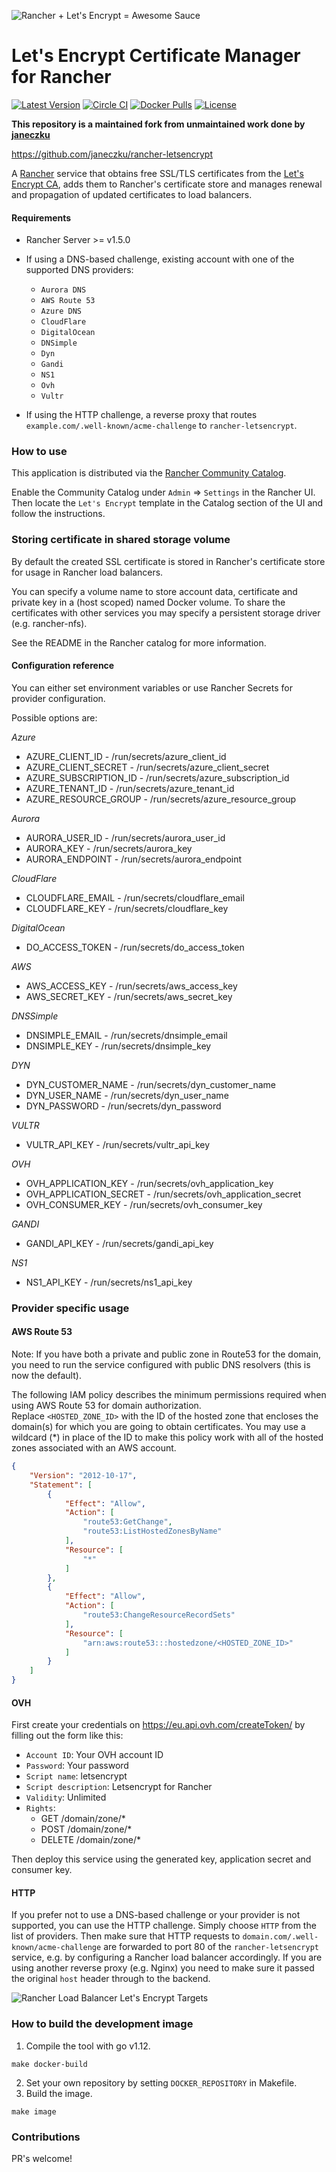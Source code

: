 ![Rancher + Let's Encrypt = Awesome Sauce](https://raw.githubusercontent.com/vxcontrol/rancher-letsencrypt/master/hero.png)

# Let's Encrypt Certificate Manager for Rancher

[![Latest Version](https://img.shields.io/github/release/vxcontrol/rancher-letsencrypt.svg?maxAge=8600)][release]
[![Circle CI](https://circleci.com/gh/vxcontrol/rancher-letsencrypt.svg?style=shield&circle-token=cd06c9a78ae3ef7b6c1387067c36360f62d97b7a)][circleci]
[![Docker Pulls](https://img.shields.io/docker/pulls/vxcontrol/rancher-letsencrypt.svg?maxAge=8600)][hub]
[![License](https://img.shields.io/github/license/vxcontrol/rancher-letsencrypt.svg?maxAge=8600)]()

[release]: https://github.com/vxcontrol/rancher-letsencrypt/releases
[circleci]: https://circleci.com/gh/vxcontrol/rancher-letsencrypt
[hub]: https://hub.docker.com/r/vxcontrol/rancher-letsencrypt/

**This repository is a maintained fork from unmaintained work done by [janeczku](https://github.com/janeczku)**

https://github.com/janeczku/rancher-letsencrypt

A [Rancher](http://rancher.com/rancher/) service that obtains free SSL/TLS certificates from the [Let's Encrypt CA](https://letsencrypt.org/), adds them to Rancher's certificate store and manages renewal and propagation of updated certificates to load balancers.

#### Requirements
* Rancher Server >= v1.5.0
* If using a DNS-based challenge, existing account with one of the supported DNS providers:
  * `Aurora DNS`
  * `AWS Route 53`
  * `Azure DNS`
  * `CloudFlare`
  * `DigitalOcean`
  * `DNSimple`
  * `Dyn`
  * `Gandi`
  * `NS1`
  * `Ovh`
  * `Vultr`

* If using the HTTP challenge, a reverse proxy that routes `example.com/.well-known/acme-challenge` to `rancher-letsencrypt`. 

### How to use

This application is distributed via the [Rancher Community Catalog](https://github.com/rancher/community-catalog).

Enable the Community Catalog under `Admin` => `Settings` in the Rancher UI.
Then locate the `Let's Encrypt` template in the Catalog section of the UI and follow the instructions.

### Storing certificate in shared storage volume

By default the created SSL certificate is stored in Rancher's certificate store for usage in Rancher load balancers.

You can specify a volume name to store account data, certificate and private key in a (host scoped) named Docker volume.
To share the certificates with other services you may specify a persistent storage driver (e.g. rancher-nfs).

See the README in the Rancher catalog for more information.

#### Configuration reference

You can either set environment variables or use Rancher Secrets for provider configuration.

Possible options are:

*Azure*

- AZURE_CLIENT_ID - /run/secrets/azure_client_id
- AZURE_CLIENT_SECRET - /run/secrets/azure_client_secret
- AZURE_SUBSCRIPTION_ID - /run/secrets/azure_subscription_id
- AZURE_TENANT_ID - /run/secrets/azure_tenant_id
- AZURE_RESOURCE_GROUP - /run/secrets/azure_resource_group

*Aurora*

- AURORA_USER_ID - /run/secrets/aurora_user_id
- AURORA_KEY - /run/secrets/aurora_key
- AURORA_ENDPOINT - /run/secrets/aurora_endpoint

*CloudFlare*
- CLOUDFLARE_EMAIL - /run/secrets/cloudflare_email
- CLOUDFLARE_KEY - /run/secrets/cloudflare_key

*DigitalOcean*
- DO_ACCESS_TOKEN - /run/secrets/do_access_token

*AWS*
- AWS_ACCESS_KEY - /run/secrets/aws_access_key
- AWS_SECRET_KEY - /run/secrets/aws_secret_key

*DNSSimple*
- DNSIMPLE_EMAIL - /run/secrets/dnsimple_email
- DNSIMPLE_KEY - /run/secrets/dnsimple_key

*DYN*
- DYN_CUSTOMER_NAME - /run/secrets/dyn_customer_name
- DYN_USER_NAME - /run/secrets/dyn_user_name
- DYN_PASSWORD - /run/secrets/dyn_password

*VULTR*
- VULTR_API_KEY - /run/secrets/vultr_api_key

*OVH*
- OVH_APPLICATION_KEY - /run/secrets/ovh_application_key
- OVH_APPLICATION_SECRET - /run/secrets/ovh_application_secret
- OVH_CONSUMER_KEY - /run/secrets/ovh_consumer_key

*GANDI*
- GANDI_API_KEY - /run/secrets/gandi_api_key

*NS1*
- NS1_API_KEY - /run/secrets/ns1_api_key


### Provider specific usage

#### AWS Route 53

Note: If you have both a private and public zone in Route53 for the domain, you need to run the service configured with public DNS resolvers (this is now the default).

The following IAM policy describes the minimum permissions required when using AWS Route 53 for domain authorization.    
Replace `<HOSTED_ZONE_ID>` with the ID of the hosted zone that encloses the domain(s) for which you are going to obtain certificates. You may use a wildcard (*) in place of the ID to make this policy work with all of the hosted zones associated with an AWS account.

```json
{
    "Version": "2012-10-17",
    "Statement": [
        {
            "Effect": "Allow",
            "Action": [
                "route53:GetChange",
                "route53:ListHostedZonesByName"
            ],
            "Resource": [
                "*"
            ]
        },
        {
            "Effect": "Allow",
            "Action": [
                "route53:ChangeResourceRecordSets"
            ],
            "Resource": [
                "arn:aws:route53:::hostedzone/<HOSTED_ZONE_ID>"
            ]
        }
    ]
}
```

#### OVH

First create your credentials on https://eu.api.ovh.com/createToken/ by filling out the form like this:

- `Account ID`: Your OVH account ID
- `Password`: Your password
- `Script name`: letsencrypt
- `Script description`: Letsencrypt for Rancher
- `Validity`: Unlimited
- `Rights`:
  - GET /domain/zone/*
  - POST /domain/zone/*
  - DELETE /domain/zone/*

Then deploy this service using the generated key, application secret and consumer key.

#### HTTP

If you prefer not to use a DNS-based challenge or your provider is not supported, you can use the HTTP challenge.
Simply choose `HTTP` from the list of providers.
Then make sure that HTTP requests to `domain.com/.well-known/acme-challenge` are forwarded to port 80 of the `rancher-letsencrypt` service, e.g. by configuring a Rancher load balancer accordingly. If you are using another reverse proxy (e.g. Nginx) you need to make sure it passed the original `host` header through to the backend.

![Rancher Load Balancer Let's Encrypt Targets](https://cloud.githubusercontent.com/assets/198988/22224463/0d1eb4aa-e1bf-11e6-955c-5f0d085ce8cd.png)

### How to build the development image

1. Compile the tool with go v1.12.
```
make docker-build
```
2. Set your own repository by setting `DOCKER_REPOSITORY` in Makefile.
3. Build the image.
```
make image
```

### Contributions

PR's welcome!
